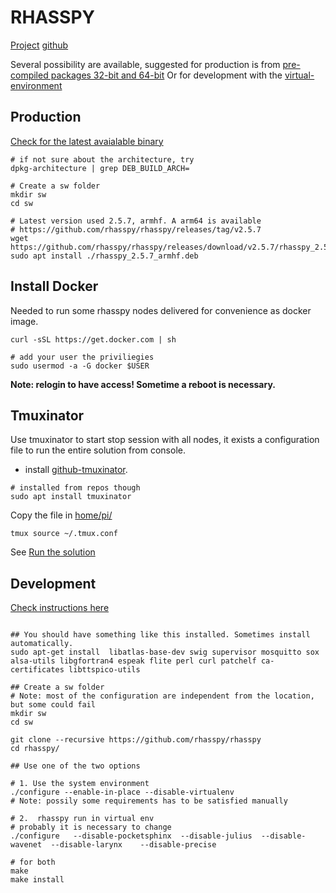 

# RHASSPY

[Project](https://rhasspy.readthedocs.io/en/latest/) [github](https://github.com/rhasspy/rhasspy)

Several possibility are available, suggested for production is from [pre-compiled packages 32-bit and 64-bit](https://rhasspy.readthedocs.io/en/latest/installation/#debian)
Or for development with the [virtual-environment](https://rhasspy.readthedocs.io/en/latest/installation/#virtual-environment)

## Production
[Check for the latest avaialable binary](https://rhasspy.readthedocs.io/en/latest/installation/#debian)

```batch
# if not sure about the architecture, try
dpkg-architecture | grep DEB_BUILD_ARCH=

# Create a sw folder
mkdir sw
cd sw

# Latest version used 2.5.7, armhf. A arm64 is available
# https://github.com/rhasspy/rhasspy/releases/tag/v2.5.7
wget https://github.com/rhasspy/rhasspy/releases/download/v2.5.7/rhasspy_2.5.7_armhf.deb
sudo apt install ./rhasspy_2.5.7_armhf.deb

```

## Install Docker
Needed to run some rhasspy nodes delivered for convenience as docker image.

```batch
curl -sSL https://get.docker.com | sh

# add your user the priviliegies
sudo usermod -a -G docker $USER
```
**Note: relogin to have access! Sometime a reboot is necessary.**

## Tmuxinator
Use tmuxinator to start stop session with all nodes, it exists a configuration file to run the entire solution from console.

* install [github-tmuxinator](https://github.com/tmuxinator/tmuxinator). 
```batch
# installed from repos though
sudo apt install tmuxinator
```

Copy the file in [home/pi/](https://github.com/lawrence-iviani/lisa/tree/main/configuration/all/home/pi/) 

```batch
tmux source ~/.tmux.conf
```

See [Run the solution](https://github.com/lawrence-iviani/lisa/blob/main/embedded/install.md#run-the-entire-solution)

## Development
[Check instructions here](https://rhasspy.readthedocs.io/en/latest/installation/#virtual-environment)
```batch

## You should have something like this installed. Sometimes install automatically.
sudo apt-get install  libatlas-base-dev swig supervisor mosquitto sox alsa-utils libgfortran4 espeak flite perl curl patchelf ca-certificates libttspico-utils

## Create a sw folder
# Note: most of the configuration are independent from the location, but some could fail
mkdir sw
cd sw

git clone --recursive https://github.com/rhasspy/rhasspy
cd rhasspy/

## Use one of the two options

# 1. Use the system environment
./configure --enable-in-place --disable-virtualenv  
# Note: possily some requirements has to be satisfied manually

# 2.  rhasspy run in virtual env
# probably it is necessary to change 
./configure   --disable-pocketsphinx  --disable-julius  --disable-wavenet  --disable-larynx    --disable-precise 

# for both
make
make install

```
